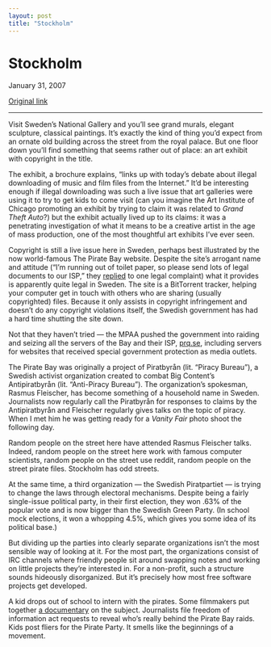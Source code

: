 ```yaml
---
layout: post
title: "Stockholm"
---
```

Stockholm
=========

January 31, 2007

[Original link](http://www.aaronsw.com/weblog/stockholm)

* * * * *

Visit Sweden’s National Gallery and you’ll see grand murals, elegant
sculpture, classical paintings. It’s exactly the kind of thing you’d
expect from an ornate old building across the street from the royal
palace. But one floor down you’ll find something that seems rather out
of place: an art exhibit with copyright in the title.

The exhibit, a brochure explains, “links up with today’s debate about
illegal downloading of music and film files from the Internet.” It’d be
interesting enough if illegal downloading was such a live issue that art
galleries were using it to try to get kids to come visit (can you
imagine the Art Institute of Chicago promoting an exhibit by trying to
claim it was related to *Grand Theft Auto*?) but the exhibit actually
lived up to its claims: it was a penetrating investigation of what it
means to be a creative artist in the age of mass production, one of the
most thoughtful art exhibits I’ve ever seen.

Copyright is still a live issue here in Sweden, perhaps best illustrated
by the now world-famous The Pirate Bay website. Despite the site’s
arrogant name and attitude (“I’m running out of toilet paper, so please
send lots of legal documents to our ISP,” they
[replied](http://static.thepiratebay.org/sega_response2.txt) to one
legal complaint) what it provides is apparently quite legal in Sweden.
The site is a BitTorrent tracker, helping your computer get in touch
with others who are sharing (usually copyrighted) files. Because it only
assists in copyright infringement and doesn’t do any copyright
violations itself, the Swedish government has had a hard time shutting
the site down.

Not that they haven’t tried — the MPAA pushed the government into
raiding and seizing all the servers of the Bay and their ISP,
[prq.se](http://prq.se/), including servers for websites that received
special government protection as media outlets.

The Pirate Bay was originally a project of Piratbyrån (lit. “Piracy
Bureau”), a Swedish activist organization created to combat Big
Content’s Antipiratbyrån (lit. “Anti-Piracy Bureau”). The organization’s
spokesman, Rasmus Fleischer, has become something of a household name in
Sweden. Journalists now regularly call the Piratbyrån for responses to
claims by the Antipiratbyrån and Fleischer regularly gives talks on the
topic of piracy. When I met him he was getting ready for a *Vanity Fair*
photo shoot the following day.

Random people on the street here have attended Rasmus Fleischer talks.
Indeed, random people on the street here work with famous computer
scientists, random people on the street use reddit, random people on the
street pirate files. Stockholm has odd streets.

At the same time, a third organization — the Swedish Piratpartiet — is
trying to change the laws through electoral mechanisms. Despite being a
fairly single-issue political party, in their first election, they won
.63% of the popular vote and is now bigger than the Swedish Green Party.
(In school mock elections, it won a whopping 4.5%, which gives you some
idea of its political base.)

But dividing up the parties into clearly separate organizations isn’t
the most sensible way of looking at it. For the most part, the
organizations consist of IRC channels where friendly people sit around
swapping notes and working on little projects they’re interested in. For
a non-profit, such a structure sounds hideously disorganized. But it’s
precisely how most free software projects get developed.

A kid drops out of school to intern with the pirates. Some filmmakers
put together [a documentary](http://stealthisfilm.com/) on the subject.
Journalists file freedom of information act requests to reveal who’s
really behind the Pirate Bay raids. Kids post fliers for the Pirate
Party. It smells like the beginnings of a movement.
